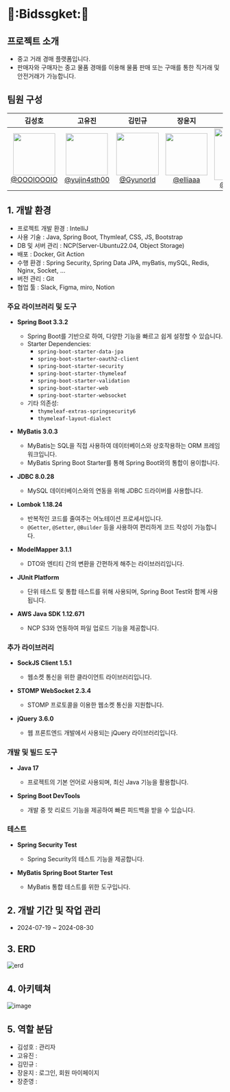 # 🍪:Bidssgket:🍪
## 프로젝트 소개
- 중고 거래 경매 플랫폼입니다.
- 판매자와 구매자는 중고 물품 경매를 이용해 물품 판매 또는 구매를 통한 직거래 및 안전거래가 가능합니다.

## 팀원 구성
<div align="center">

| 김성호 | 고유진 | 김민규 | 장윤지 | 장준영 | 
| :------: |  :------: | :------: | :------: | :------: |
|[<img width="98" src="https://github.com/user-attachments/assets/e1e937b4-7d71-4b47-85b5-f8c72ee9f20c"> <br> @OOOIOOOIO](https://github.com/OOOIOOOIO)|[<image width="98" src="https://github.com/user-attachments/assets/753f6f05-3b62-4340-bdf7-232311604546"><br> @yujin4sth00](https://github.com/yujin4sth00)|[<img width="99" src="https://github.com/user-attachments/assets/4d9daaeb-2ede-4282-82f0-9c8cd7a3879f"> <br>@Gyunorld](https://github.com/Gyunorld)|[<img width="98" src="https://github.com/user-attachments/assets/d6ae8a2c-ef21-4112-aac7-10b7243f2e7a"> <br>@elliaaa](https://github.com/elliaaa)|[<img width="120" src="https://github.com/user-attachments/assets/78868622-2a57-4717-99d1-7cb0a3890c84"> <br>@finite2030](https://github.com/finite2030)|
</div>

## 1. 개발 환경
- 프로젝트 개발 환경 : IntelliJ
- 사용 기술 : Java, Spring Boot, Thymleaf, CSS, JS, Bootstrap
- DB 및 서버 관리 : NCP(Server-Ubuntu22.04, Object Storage)
- 배포 : Docker, Git Action
- 수행 환경 : Spring Security, Spring Data JPA, myBatis, mySQL, Redis, Nginx, Socket, …
- 버전 관리 : Git
- 협업 툴 : Slack, Figma, miro, Notion
  
### 주요 라이브러리 및 도구
- **Spring Boot 3.3.2**
  - Spring Boot를 기반으로 하여, 다양한 기능을 빠르고 쉽게 설정할 수 있습니다.
  - Starter Dependencies:
    - `spring-boot-starter-data-jpa`
    - `spring-boot-starter-oauth2-client`
    - `spring-boot-starter-security`
    - `spring-boot-starter-thymeleaf`
    - `spring-boot-starter-validation`
    - `spring-boot-starter-web`
    - `spring-boot-starter-websocket`
  - 기타 의존성:
    - `thymeleaf-extras-springsecurity6`
    - `thymeleaf-layout-dialect`

- **MyBatis 3.0.3**
  - MyBatis는 SQL을 직접 사용하여 데이터베이스와 상호작용하는 ORM 프레임워크입니다.
  - MyBatis Spring Boot Starter를 통해 Spring Boot와의 통합이 용이합니다.

- **JDBC 8.0.28**
  - MySQL 데이터베이스와의 연동을 위해 JDBC 드라이버를 사용합니다.

- **Lombok 1.18.24**
  - 반복적인 코드를 줄여주는 어노테이션 프로세서입니다.
  - `@Getter`, `@Setter`, `@Builder` 등을 사용하여 편리하게 코드 작성이 가능합니다.

- **ModelMapper 3.1.1**
  - DTO와 엔티티 간의 변환을 간편하게 해주는 라이브러리입니다.

- **JUnit Platform**
  - 단위 테스트 및 통합 테스트를 위해 사용되며, Spring Boot Test와 함께 사용됩니다.

- **AWS Java SDK 1.12.671**
  - NCP S3와 연동하여 파일 업로드 기능을 제공합니다.

### 추가 라이브러리

- **SockJS Client 1.5.1**
  - 웹소켓 통신을 위한 클라이언트 라이브러리입니다.

- **STOMP WebSocket 2.3.4**
  - STOMP 프로토콜을 이용한 웹소켓 통신을 지원합니다.

- **jQuery 3.6.0**
  - 웹 프론트엔드 개발에서 사용되는 jQuery 라이브러리입니다.

### 개발 및 빌드 도구

- **Java 17**
  - 프로젝트의 기본 언어로 사용되며, 최신 Java 기능을 활용합니다.

- **Spring Boot DevTools**
  - 개발 중 핫 리로드 기능을 제공하여 빠른 피드백을 받을 수 있습니다.

### 테스트

- **Spring Security Test**
  - Spring Security의 테스트 기능을 제공합니다.
  
- **MyBatis Spring Boot Starter Test**
  - MyBatis 통합 테스트를 위한 도구입니다.
  
## 2. 개발 기간 및 작업 관리
- 2024-07-19 ~ 2024-08-30

## 3. ERD 
![erd](https://github.com/user-attachments/assets/cb0ca8e7-0b0d-45b4-9b31-9c03c4c0bbd3)
## 4. 아키텍쳐
![image](https://github.com/user-attachments/assets/aedcf4a7-80fd-4df8-9ed0-648de18a4145)
## 5. 역할 분담
- 김성호 : 관리자
- 고유진 :
- 김민규 : 
- 장윤지 : 로그인, 회원 마이페이지
- 장준영 : 


